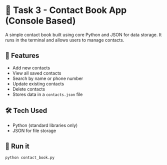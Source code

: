 # 📇 Task 3 - Contact Book App (Console Based)

A simple contact book built using core Python and JSON for data storage. It runs in the terminal and allows users to manage contacts.

## 🔧 Features

- Add new contacts
- View all saved contacts
- Search by name or phone number
- Update existing contacts
- Delete contacts
- Stores data in a `contacts.json` file

## 🛠️ Tech Used
- Python (standard libraries only)
- JSON for file storage

## 🚀 Run it

```bash
python contact_book.py
